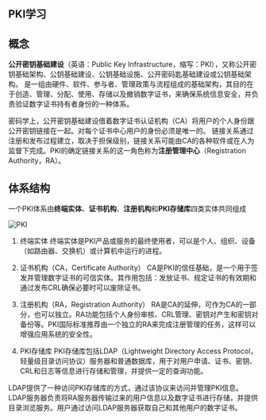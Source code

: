 ## PKI学习

## 概念

**公开密钥基础建设**（英语：Public Key Infrastructure，缩写：PKI），又称公开密钥基础架构、公钥基础建设、公钥基础设施、公开密码匙基础建设或公钥基础架构。
是一组由硬件、软件、参与者、管理政策与流程组成的基础架构，其目的在于创造、管理、分配、使用、存储以及撤销数字证书，来确保系统信息安全，并负责验证数字证书持有者身份的一种体系。

密码学上，公开密钥基础建设借着数字证书认证机构（CA）将用户的个人身份跟公开密钥链接在一起。对每个证书中心用户的身份必须是唯一的。
链接关系通过注册和发布过程建立，取决于担保级别，链接关系可能由CA的各种软件或在人为监督下完成。PKI的确定链接关系的这一角色称为**注册管理中心**（Registration Authority，RA）。

## 体系结构

一个PKI体系由**终端实体**、**证书机构**、**注册机构**和**PKI存储库**四类实体共同组成

![PKI]()

  1. 终端实体
终端实体是PKI产品或服务的最终使用者，可以是个人、组织、设备（如路由器、交换机）或计算机中运行的进程。

  2. 证书机构（CA，Certificate Authority）
CA是PKI的信任基础，是一个用于签发并管理数字证书的可信实体。其作用包括：发放证书、规定证书的有效期和通过发布CRL确保必要时可以废除证书。

  3. 注册机构（RA，Registration Authority）
RA是CA的延伸，可作为CA的一部分，也可以独立。RA功能包括个人身份审核、CRL管理、密钥对产生和密钥对备份等。PKI国际标准推荐由一个独立的RA来完成注册管理的任务，这样可以增强应用系统的安全性。

  4. PKI存储库
PKI存储库包括LDAP（Lightweight Directory Access Protocol，轻量级目录访问协议）服务器和普通数据库，用于对用户申请、证书、密钥、CRL和日志等信息进行存储和管理，并提供一定的查询功能。

LDAP提供了一种访问PKI存储库的方式，通过该协议来访问并管理PKI信息。LDAP服务器负责将RA服务器传输过来的用户信息以及数字证书进行存储，并提供目录浏览服务。用户通过访问LDAP服务器获取自己和其他用户的数字证书。


